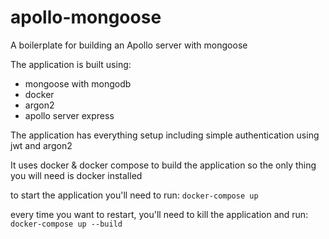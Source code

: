 # apollo-mongoose
A boilerplate for building an Apollo server with mongoose

The application is built using:

* mongoose with mongodb
* docker
* argon2
* apollo server express

The application has everything setup including simple authentication using jwt and argon2

It uses docker & docker compose to build the application so the only thing you will need is docker installed

to start the application you'll need to run: `docker-compose up`

every time you want to restart, you'll need to kill the application and run: `docker-compose up --build`
